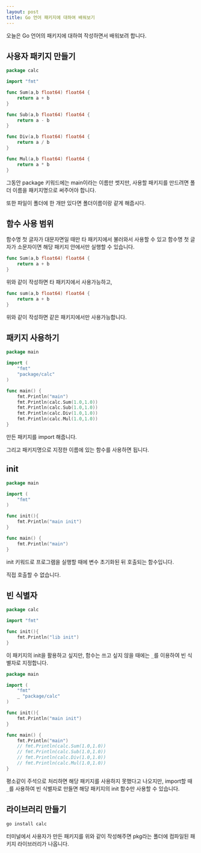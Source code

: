 ```yaml
---
layout: post
title: Go 언어 패키지에 대하여 배워보기
---
```


오늘은 Go 언어의 패키지에 대하여 작성하면서 배워보려 합니다.

## 사용자 패키지 만들기

```go
package calc

import "fmt"

func Sum(a,b float64) float64 {
	return a + b
}

func Sub(a,b float64) float64 {
	return a - b
}

func Div(a,b float64) float64 {
	return a / b
}

func Mul(a,b float64) float64 {
	return a * b
}
```

그동안 package 키워드에는 main이라는 이름만 썻지만, 사용할 패키지를 만드려면 폴더 이름을 패키지명으로 써주어야 합니다.

또한 파일이 폴더에 한 개만 있다면 폴더이름이랑 같게 해줍시다.

## 함수 사용 범위

함수명 첫 글자가 대문자면일 때만 타 패키지에서 불러와서 사용할 수 있고 함수명 첫 글자가 소문자이면 해당 패키지 안에서만 실행할 수 있습니다.

```go
func Sum(a,b float64) float64 {
	return a + b
}
```

위와 같이 작성하면 타 패키지에서 사용가능하고,

```go
func sum(a,b float64) float64 {
	return a + b
}
```

위와 같이 작성하면 같은 패키지에서만 사용가능합니다.

## 패키지 사용하기

```go
package main

import (
	"fmt"
	"package/calc"
)

func main() {
	fmt.Println("main")
	fmt.Println(calc.Sum(1.0,1.0))
	fmt.Println(calc.Sub(1.0,1.0))
	fmt.Println(calc.Div(1.0,1.0))
	fmt.Println(calc.Mul(1.0,1.0))
}
```

만든 패키지를 import 해줍니다.

그리고 패키지명으로 지정한 이름에 있는 함수를 사용하면 됩니다.

## init

```go
package main

import (
	"fmt"
)

func init(){
	fmt.Println("main init")
}

func main() {
	fmt.Println("main")
}
```

init 키워드로 프로그램을 실행할 때에 변수 초기화된 뒤 호출되는 함수입니다.

직접 호출할 수 없습니다.

## 빈 식별자

```go
package calc

import "fmt"

func init(){
	fmt.Println("lib init")
}
```

이 패키지의 init을 활용하고 싶지만, 함수는 쓰고 싶지 않을 때에는 ```_```를 이용하여 빈 식별자로 지정합니다.

```go
package main

import (
	"fmt"
	_ "package/calc"
)

func init(){
	fmt.Println("main init")
}

func main() {
	fmt.Println("main")
	// fmt.Println(calc.Sum(1.0,1.0))
	// fmt.Println(calc.Sub(1.0,1.0))
	// fmt.Println(calc.Div(1.0,1.0))
	// fmt.Println(calc.Mul(1.0,1.0))
}
```

평소같이 주석으로 처리하면 해당 패키지를 사용하지 못했다고 나오지만, import할 때 ```_```를 사용하여 빈 식별자로 만들면 해당 패키지의 init 함수만 사용할 수 있습니다. 

## 라이브러리 만들기

```bash
go install calc
```

터미널에서 사용자가 만든 패키지를 위와 같이 작성해주면 pkg라는 폴더에 컴파일된 패키지 라이브러리가 나옵니다.